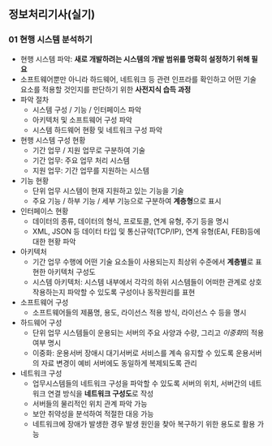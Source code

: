정보처리기사(실기)
----------
### 01 현행 시스템 분석하기
* 현행 시스템 파악: **새로 개발하려는 시스템의 개발 범위를 명확히 설정하기 위해 필요**
* 소프트웨어뿐만 아니라 하드웨어, 네트워크 등 관련 인프라를 확인하고 어떤 기술 요소를 적용할 것인지를 판단하기 위한 **사전지식 습득 과정**
* 파악 절차
    * 시스템 구성 / 기능 / 인터페이스 파악
    * 아키텍처 및 소프트웨어 구성 파악
    * 시스템 하드웨어 현황 및 네트워크 구성 파악
* 현행 시스템 구성 현황
    * 기간 업무 / 지원 업무로 구분하여 기술
    * 기간 업무: 주요 업무 처리 시스템
    * 지원 업무: 기간 업무를 지원하는 시스템
* 기능 현황
    * 단위 업무 시스템이 현재 지원하고 있는 기능을 기술
    * 주요 기능 / 하부 기능 / 세부 기능으로 구분하여 **계층형**으로 표시
* 인터페이스 현황
    * 데이터의 종류, 데이터의 형식, 프로토콜, 연계 유형, 주기 등을 명시
    * XML, JSON 등 데이터 타입 및 통신규약(TCP/IP), 연계 유형(EAI, FEB)등에 대한 현황 파악
* 아키텍처
    * 기간 업무 수행에 어떤 기술 요소들이 사용되는지 최상위 수준에서 **계층별**로 표현한 아키텍처 구성도
    * 시스템 아키텍처: 시스템 내부에서 각각의 하위 시스템들이 어떠한 관계로 상호 작용하는지 파악할 수 있도록 구성이나 동작원리를 표현
* 소프트웨어 구성
    * 소프트웨어들의 제품명, 용도, 라이선스 적용 방식, 라이선스 수 등을 명시
* 하드웨어 구성
    * 단위 업무 시스템들이 운용되는 서버의 주요 사양과 수량, 그리고 *이중화*의 적용 여부 명시
    * 이중화: 운용서버 장애시 대기서버로 서비스를 계속 유지할 수 있도록 운용서버의 자료 변경이 예비 서버에도 동일하게 복제되도록 관리
* 네트워크 구성
    * 업무시스템들의 네트워크 구성을 파악할 수 있도록 서버의 위치, 서버간의 네트워크 연결 방식을 **네트워크 구성도**로 작성
    * 서버들의 물리적인 위치 관계 파악 가능
    * 보안 취약성을 분석하여 적절한 대응 가능
    * 네트워크에 장애가 발생한 경우 발생 원인을 찾아 복구하기 위한 용도로 활용 가능